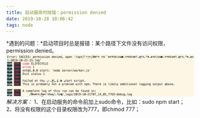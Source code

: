 ```yaml
---
title: 启动服务时抛错：permission denied
date: 2019-10-28 10:06:42
tags: node
---
```

*遇到的问题：*启动项目时总是报错：某个路径下文件没有访问权限，permission denied。
<img src="./启动服务时抛错：permission-denied/permissionDenied.png" />
*解决方案：*
1、在启动服务的命令前加上sudo命令，比如：sudo npm start；
2、将没有权限的这个目录权限改为777，即chmod 777；